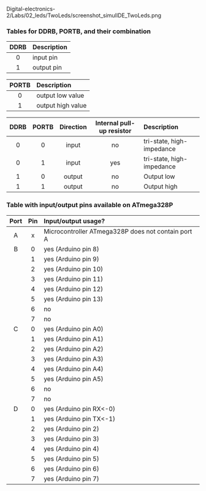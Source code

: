 
Digital-electronics-2/Labs/02_leds/TwoLeds/screenshot_simulIDE_TwoLeds.png

### Tables for DDRB, PORTB, and their combination

| **DDRB** | **Description** |
| :-: | :-- |
| 0 | input pin |
| 1 | output pin |

| **PORTB** | **Description** |
| :-: | :-- |
| 0 | output low value |
| 1 | output high value |

| **DDRB** | **PORTB** | **Direction** | **Internal pull-up resistor** | **Description** |
| :-: | :-: | :-: | :-: | :-- |
| 0 | 0 | input | no | tri-state, high-impedance |
| 0 | 1 | input | yes | tri-state, high-impedance |
| 1 | 0 | output | no | Output low |
| 1 | 1 | output | no |Output high |

### Table with input/output pins available on ATmega328P

| **Port** | **Pin** | **Input/output usage?** |
| :-: | :-: | :-- |
| A | x | Microcontroller ATmega328P does not contain port A |
| B | 0 | yes (Arduino pin 8) |
|   | 1 | yes (Arduino pin 9) |
|   | 2 | yes (Arduino pin 10) |
|   | 3 | yes (Arduino pin 11) |
|   | 4 | yes (Arduino pin 12) |
|   | 5 | yes (Arduino pin 13) |
|   | 6 | no |
|   | 7 | no |
| C | 0 | yes (Arduino pin A0) |
|   | 1 | yes (Arduino pin A1) |
|   | 2 | yes (Arduino pin A2) |
|   | 3 | yes (Arduino pin A3) |
|   | 4 | yes (Arduino pin A4) |
|   | 5 | yes (Arduino pin A5) |
|   | 6 | no |
|   | 7 | no |
| D | 0 | yes (Arduino pin RX<-0) |
|   | 1 | yes (Arduino pin TX<-1) |
|   | 2 |  yes (Arduino pin 2) |
|   | 3 |  yes (Arduino pin 3) |
|   | 4 |  yes (Arduino pin 4) |
|   | 5 |  yes (Arduino pin 5) |
|   | 6 |  yes (Arduino pin 6) |
|   | 7 |  yes (Arduino pin 7) |
